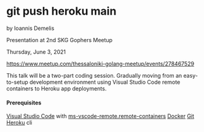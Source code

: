 # git push heroku main

by Ioannis Demelis

Presentation at 2nd SKG Gophers Meetup

Thursday, June 3, 2021

https://www.meetup.com/thessaloniki-golang-meetup/events/278467529

This talk will be a two-part coding session. Gradually moving from an easy-to-setup development environment using Visual Studio Code remote containers to Heroku app deployments.

#### Prerequisites
[Visual Studio Code](https://code.visualstudio.com/) with [ms-vscode-remote.remote-containers](https://marketplace.visualstudio.com/items?itemName=ms-vscode-remote.remote-containers)
[Docker](https://www.docker.com/)
[Git](https://git-scm.com/)
[Heroku](https://devcenter.heroku.com/articles/heroku-cli) cli
